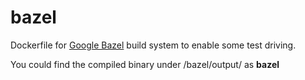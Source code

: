 # bazel
Dockerfile for [Google Bazel](http://bazel.io) build system to enable some test driving.

You could find the compiled binary under /bazel/output/ as **bazel**
